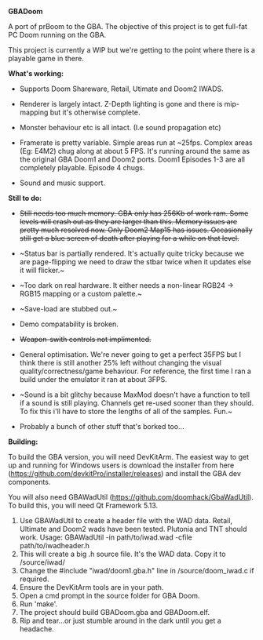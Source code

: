 **GBADoom**

A port of prBoom to the GBA. The objective of this project is to get full-fat PC Doom running on the GBA.

This project is currently a WIP but we're getting to the point where there is a playable game in there.




**What's working:**

- Supports Doom Shareware, Retail, Utimate and Doom2 IWADS.

- Renderer is largely intact. Z-Depth lighting is gone and there is mip-mapping but it's otherwise complete.

- Monster behaviour etc is all intact. (I.e sound propagation etc)

- Framerate is pretty variable. Simple areas run at ~25fps. Complex areas (Eg: E4M2) chug along at about 5 FPS. It's running around the same as the original GBA Doom1 and Doom2 ports. Doom1 Episodes 1-3 are all completely playable. Episode 4 chugs.

- Sound and music support.


**Still to do:**

- ~~Still needs too much memory. GBA only has 256Kb of work ram. Some levels will crash out as they are larger than this. Memory issues are pretty much resolved now. Only Doom2 Map15 has issues. Occasionally still get a blue screen of death after playing for a while on that level.~~

- ~Status bar is partially rendered. It's actually quite tricky because we are page-flipping we need to draw the stbar twice when it updates else it will flicker.~

- ~Too dark on real hardware. It either needs a non-linear RGB24 -> RGB15 mapping or a custom palette.~

- ~Save-load are stubbed out.~

- Demo compatability is broken.

- ~~Weapon-swith controls not implimented.~~

- General optimisation. We're never going to get a perfect 35FPS but I think there is still another 25% left without changing the visual quality/correctness/game behaviour. For reference, the first time I ran a build under the emulator it ran at about 3FPS.

- ~Sound is a bit glitchy because MaxMod doesn't have a function to tell if a sound is still playing. Channels get re-used sooner than they should. To fix this i'll have to store the lengths of all of the samples. Fun.~

- Probably a bunch of other stuff that's borked too...


**Building:**

To build the GBA version, you will need DevKitArm. The easiest way to get up and running for Windows users is download the installer from here (https://github.com/devkitPro/installer/releases) and install the GBA dev components.

You will also need GBAWadUtil (https://github.com/doomhack/GbaWadUtil). To build this, you will need Qt Framework 5.13.

1) Use GBAWadUtil to create a header file with the WAD data. Retail, Ultimate and Doom2 wads have been tested. Plutonia and TNT should work. Usage: GBAWadUtil -in path/to/iwad.wad -cfile path/to/iwadheader.h
2) This will create a big .h source file. It's the WAD data. Copy it to /source/iwad/
3) Change the #include "iwad/doom1.gba.h" line in /source/doom_iwad.c if required.
4) Ensure the DevKitArm tools are in your path.
5) Open a cmd prompt in the source folder for GBA Doom.
6) Run 'make'.
7) The project should build GBADoom.gba and GBADoom.elf.
8) Rip and tear...or just stumble around in the dark until you get a headache.
